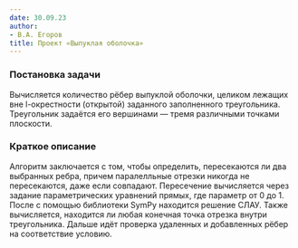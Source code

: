 ```yaml
---
date: 30.09.23
author:
- В.А. Егоров
title: Проект «Выпуклая оболочка»
---
```


### Постановка задачи
Вычисляется количество рёбер выпуклой оболочки, целиком лежащих вне l-окрестности (открытой) заданного заполненного треугольника. Треугольник задаётся его вершинами — тремя различными точками плоскости.

### Краткое описание 
Алгоритм заключается с том, чтобы определить, пересекаются ли два выбранных ребра, причем паралелльные отрезки никогда не пересекаются, даже если совпадают.
Пересечение вычисляется через задание параметрических уравнений прямых, где параметр от 0 до 1.
После с помощью библиотеки SymPy находится решение СЛАУ.
Также вычисляется, находится ли любая конечная точка отрезка внутри треугольника.
Дальше идёт проверка удаленных и добавленных рёбер на соответствие условию.
